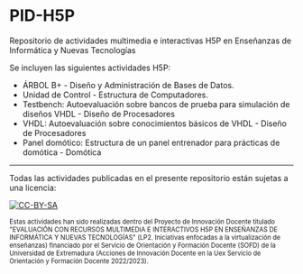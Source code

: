 # PID-H5P
Repositorio de actividades multimedia e interactivas H5P en Enseñanzas de Informática y Nuevas Tecnologías

Se incluyen las siguientes actividades H5P:

* ÁRBOL B+ - Diseño y Administración de Bases de Datos.
* Unidad de Control - Estructura de Computadores.
* Testbench: Autoevaluación sobre bancos de prueba para simulación de diseños VHDL - Diseño de Procesadores
* VHDL: Autoevaluación sobre conocimientos básicos de VHDL - Diseño de Procesadores
* Panel domótico: Estructura de un panel entrenador para prácticas de domótica - Domótica

___
Todas las actividades publicadas en el presente repositorio están sujetas a una licencia:

[![CC-BY-SA](https://licensebuttons.net/l/by-sa/4.0/88x31.png)](https://creativecommons.org/licenses/by-sa/4.0/)

<div style="font-size: 80%">
Estas actividades han sido realizadas dentro del Proyecto de Innovación Docente titulado "EVALUACIÓN CON RECURSOS MULTIMEDIA E INTERACTIVOS H5P EN ENSEÑANZAS DE INFORMÁTICA Y NUEVAS TECNOLOGÍAS" (LP2. Iniciativas enfocadas a la virtualización de enseñanzas) financiado por el Servicio de Orientación y Formación Docente (SOFD) de la Universidad de Extremadura (Acciones de Innovación Docente en la Uex Servicio de Orientación y Formación Docente 2022/2023).
</div>

